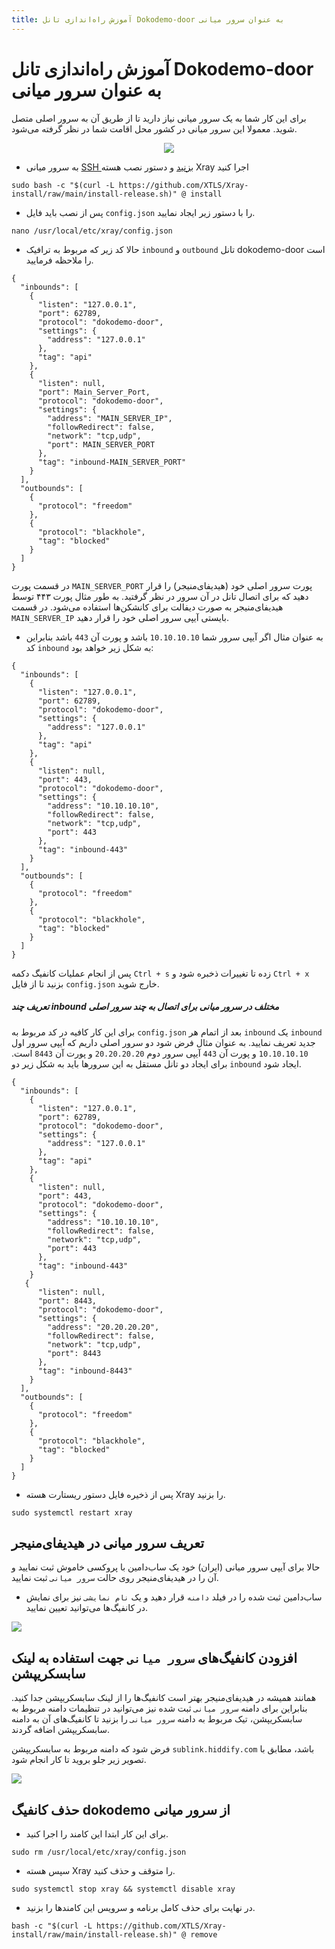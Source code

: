 ```yaml
---
title: آموزش راه‌اندازی تانل Dokodemo-door به عنوان سرور میانی
---
```


# آموزش راه‌اندازی تانل Dokodemo-door به عنوان سرور میانی

برای این کار شما به یک سرور میانی نیاز دارید تا از طریق آن به سرور اصلی متصل شوید. معمولا این سرور میانی در کشور محل اقامت شما در نظر گرفته می‌شود.
<div align=center dir="rtl" markdown="1">
 
<img src="https://user-images.githubusercontent.com/125398461/235339506-bdd76cec-0378-4942-8352-ebebeb006231.png">
</div>


- به  سرور میانی [SSH بزنید](/fa/manager/installation-and-setup/How-to-connect-to-server-via-SSH/) و دستور نصب هسته Xray اجرا کنید

```
sudo bash -c "$(curl -L https://github.com/XTLS/Xray-install/raw/main/install-release.sh)" @ install
```

- پس از نصب باید فایل `config.json` را با دستور زیر ایجاد نمایید.

```
nano /usr/local/etc/xray/config.json
```

- حالا کد زیر که مربوط به ترافیک `inbound` و `outbound` تانل dokodemo-door است را ملاحظه فرمایید.

```
{
  "inbounds": [
    {
      "listen": "127.0.0.1",
      "port": 62789,
      "protocol": "dokodemo-door",
      "settings": {
        "address": "127.0.0.1"
      },
      "tag": "api"
    },
    {
      "listen": null,
      "port": Main_Server_Port,
      "protocol": "dokodemo-door",
      "settings": {
        "address": "MAIN_SERVER_IP",
        "followRedirect": false,
        "network": "tcp,udp",
        "port": MAIN_SERVER_PORT
      },
      "tag": "inbound-MAIN_SERVER_PORT"
    }
  ],
  "outbounds": [
    {
      "protocol": "freedom"
    },
    {
      "protocol": "blackhole",
      "tag": "blocked"
    }
  ]
}
```
   در قسمت پورت `MAIN_SERVER_PORT` پورت سرور اصلی خود (هیدیفای‌منیجر) را قرار دهید که برای اتصال تانل در آن سرور در نظر گرفتید.
   به طور مثال پورت ۴۴۳ توسط هیدیفای‌منیجر به صورت دیفالت برای کانشکن‌ها استفاده می‌شود.
   در قسمت `MAIN_SERVER_IP`  بایستی آیپی سرور  اصلی خود را قرار دهید.

- به عنوان مثال اگر آیپی سرور شما `10.10.10.10` باشد و پورت آن `443` باشد بنابراین کد `inbound` به شکل زیر خواهد بود:

```
{
  "inbounds": [
    {
      "listen": "127.0.0.1",
      "port": 62789,
      "protocol": "dokodemo-door",
      "settings": {
        "address": "127.0.0.1"
      },
      "tag": "api"
    },
    {
      "listen": null,
      "port": 443,
      "protocol": "dokodemo-door",
      "settings": {
        "address": "10.10.10.10",
        "followRedirect": false,
        "network": "tcp,udp",
        "port": 443
      },
      "tag": "inbound-443"
    }
  ],
  "outbounds": [
    {
      "protocol": "freedom"
    },
    {
      "protocol": "blackhole",
      "tag": "blocked"
    }
  ]
}
```


پس از انجام عملیات کانفیگ دکمه `Ctrl + s` زده تا تغییرات ذخبره شود و `Ctrl + x` بزنید تا از فایل `config.json` خارج شوید.

##### تعریف چند inbound مختلف در سرور میانی برای اتصال به چند سرور اصلی

برای این کار کافیه در کد مربوط به `config.json` بعد از اتمام هر `inbound` یک `inbound` جدید تعریف نمایید. به عنوان مثال فرض شود دو سرور اصلی داریم که آیپی سرور اول `10.10.10.10` و پورت آن `443` آیپی سرور دوم `20.20.20.20` و پورت آن `8443` است. برای ایجاد دو تانل مستقل به این سرورها باید به شکل زیر دو `inbound`  ایجاد شود.

```
{
  "inbounds": [
    {
      "listen": "127.0.0.1",
      "port": 62789,
      "protocol": "dokodemo-door",
      "settings": {
        "address": "127.0.0.1"
      },
      "tag": "api"
    },
    {
      "listen": null,
      "port": 443,
      "protocol": "dokodemo-door",
      "settings": {
        "address": "10.10.10.10",
        "followRedirect": false,
        "network": "tcp,udp",
        "port": 443
      },
      "tag": "inbound-443"
    }
   {
      "listen": null,
      "port": 8443,
      "protocol": "dokodemo-door",
      "settings": {
        "address": "20.20.20.20",
        "followRedirect": false,
        "network": "tcp,udp",
        "port": 8443
      },
      "tag": "inbound-8443"
    }
  ],
  "outbounds": [
    {
      "protocol": "freedom"
    },
    {
      "protocol": "blackhole",
      "tag": "blocked"
    }
  ]
}
```

- پس از ذخیره فایل دستور ریستارت هسته Xray را بزنید.

```
sudo systemctl restart xray
```

## تعریف سرور میانی در هیدیفای‌منیجر
حالا برای آیپی سرور میانی (ایران) خود یک ساب‌دامین با پروکسی خاموش ثبت نمایید و آن را در هیدیفای‌منیجر روی حالت `سرور میانی` ثبت نمایید.
- ساب‌دامین ثبت شده را در فیلد `دامنه` قرار دهید و یک `نام نمایشی` نیز برای نمایش در کانفیگ‌ها می‌توانید تعیین نمایید.

<img src="https://github.com/hiddify/hiddify.com/assets/125398461/3f41d92a-04b9-44fb-b645-ac660601472a">

## افزودن کانفیگ‌های `سرور میانی` جهت استفاده به لینک سابسکریپشن

همانند همیشه در هیدیفای‌منیجر بهتر است کانفیگ‌ها را از لینک سابسکریپشن جدا کنید. بنابراین برای دامنه `سرور میانی` ثبت شده نیز می‌توانید در تنظیمات دامنه مربوط به سابسکریپشن، تیک مربوط به دامنه `سرور میانی` را بزنید تا کانفیگ‌های آن به دامنه سابسکریپشن اضافه گردند.

فرض شود که دامنه مربوط به سابسکریپشن `sublink.hiddify.com` باشد، مطابق با تصویر زیر جلو بروید تا کار انجام شود.

<img src="https://github.com/hiddify/hiddify.com/assets/125398461/3661045d-ced7-4694-916f-6ef160c63230">

## حذف کانفیگ dokodemo از سرور میانی

- برای این کار ابتدا این کامند را اجرا کنید.

```
sudo rm /usr/local/etc/xray/config.json
```

- سپس هسته Xray را متوقف و حذف کنید.

```
sudo systemctl stop xray && systemctl disable xray
````

- در نهایت برای حذف کامل برنامه و سرویس این کامندها را بزنید.

```
bash -c "$(curl -L https://github.com/XTLS/Xray-install/raw/main/install-release.sh)" @ remove
```

